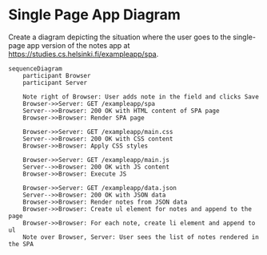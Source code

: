 # Single Page App Diagram

Create a diagram depicting the situation where the user goes to the 
single-page app version of the notes app at https://studies.cs.helsinki.fi/exampleapp/spa.

```mermaid
sequenceDiagram
    participant Browser
    participant Server

    Note right of Browser: User adds note in the field and clicks Save
    Browser->>Server: GET /exampleapp/spa
    Server-->>Browser: 200 OK with HTML content of SPA page
    Browser->>Browser: Render SPA page
    
    Browser->>Server: GET /exampleapp/main.css
    Server-->>Browser: 200 OK with CSS content
    Browser->>Browser: Apply CSS styles
    
    Browser->>Server: GET /exampleapp/main.js
    Server-->>Browser: 200 OK with JS content
    Browser->>Browser: Execute JS
    
    Browser->>Server: GET /exampleapp/data.json
    Server-->>Browser: 200 OK with JSON data
    Browser->>Browser: Render notes from JSON data
    Browser->>Browser: Create ul element for notes and append to the page
    Browser->>Browser: For each note, create li element and append to ul
    Note over Browser, Server: User sees the list of notes rendered in the SPA
```
